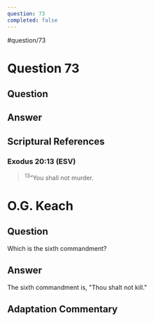 ```yaml
---
question: 73
completed: false
---
```

#question/73
# Question 73

## Question


## Answer


## Scriptural References
### Exodus 20:13 (ESV)
> <sup>13</sup>“You shall not murder.

# O.G. Keach
## Question
Which is the sixth commandment?

## Answer
The sixth commandment is, "Thou shalt not kill."

## Adaptation Commentary
